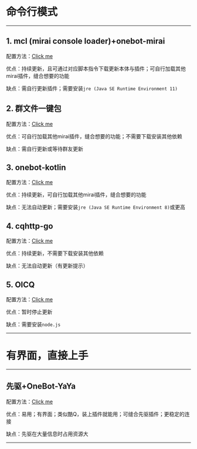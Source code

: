 # 命令行模式 

---

## 1. mcl (mirai console loader)+onebot-mirai

配置方法：[Click me](./mcl.md)

优点：持续更新，且可通过对应脚本指令下载更新本体与插件；可自行加载其他mirai插件，缝合想要的功能

缺点：需自行更新插件；需要安装`jre (Java SE Runtime Environment 11)`

## 2. 群文件一键包

配置方法：[Click me](./onekey.md)

优点：可自行加载其他mirai插件，缝合想要的功能；不需要下载安装其他依赖

缺点：需自行更新或等待群友更新

## 3. onebot-kotlin

配置方法：[Click me](./onebot-kotlin.md)

优点：持续更新，可自行加载其他mirai插件，缝合想要的功能

缺点：无法自动更新；需要安装`jre (Java SE Runtime Environment 8)`或更高

## 4. cqhttp-go

配置方法：[Click me](./go.md)

优点：持续更新，不需要下载安装其他依赖

缺点：无法自动更新（有更新提示）

## 5. OICQ

配置方法：[Click me](./OICQ.md)

优点：暂时停止更新

缺点：需要安装`node.js`

---

# 有界面，直接上手

---

## 先驱+OneBot-YaYa

配置方法：[Click me](./xq.md)

优点：易用；有界面；类似酷Q，装上插件就能用；可缝合先驱插件；更稳定的连接

缺点：先驱在大量信息时占用资源大

---

